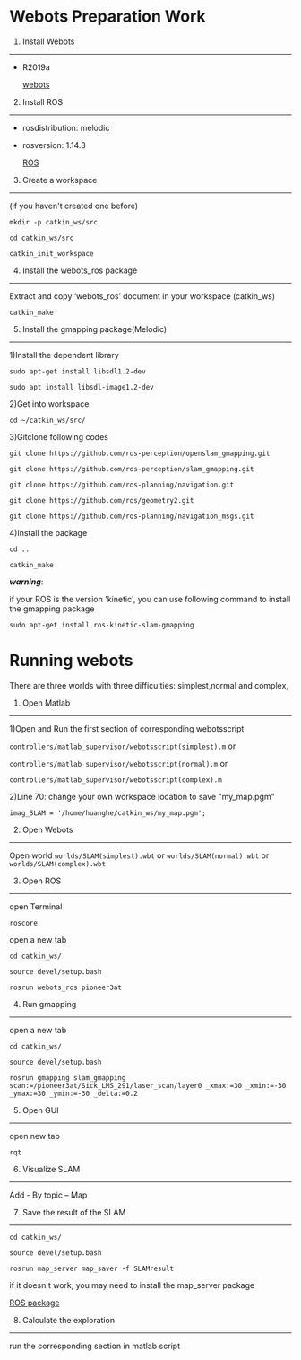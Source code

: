 
Webots Preparation Work
====  

1) Install Webots
-------  

 * R2019a

    [webots](https://cyberbotics.com/)


2) Install ROS 
-------  

 * rosdistribution: melodic
 * rosversion: 1.14.3

    [ROS](http://wiki.ros.org/ROS/Installation) 

3) Create a workspace
-------  
  (if you haven't created one before)


 ```mkdir -p catkin_ws/src  ```
 
 ```cd catkin_ws/src  ```
 
 ```catkin_init_workspace ```

4) Install the webots_ros package
-------  

Extract and copy ‘webots_ros’ document in your workspace (catkin_ws)

 ```catkin_make ```
 
 
5) Install the gmapping package(Melodic)
-----------

1)Install the dependent library

```sudo apt-get install libsdl1.2-dev```

```sudo apt install libsdl-image1.2-dev```

2)Get into workspace

```cd ~/catkin_ws/src/```

3)Gitclone following codes

```git clone https://github.com/ros-perception/openslam_gmapping.git```

```git clone https://github.com/ros-perception/slam_gmapping.git```

```git clone https://github.com/ros-planning/navigation.git```

```git clone https://github.com/ros/geometry2.git```

```git clone https://github.com/ros-planning/navigation_msgs.git```

4)Install the package

```cd ..```

```catkin_make```




___warning___:

if your ROS is the version 'kinetic', you can use following command to install the gmapping package

```sudo apt-get install ros-kinetic-slam-gmapping```








Running  webots
======
There are three worlds with three difficulties: simplest,normal and complex,


1) Open Matlab 
--------
1)Open and Run the first section of corresponding webotsscript

```controllers/matlab_supervisor/webotsscript(simplest).m``` or 

```controllers/matlab_supervisor/webotsscript(normal).m```    or

```controllers/matlab_supervisor/webotsscript(complex).m```



2)Line 70: change your own workspace location to save "my_map.pgm"

```imag_SLAM = '/home/huanghe/catkin_ws/my_map.pgm';```

2) Open  Webots
--------
 Open world ```worlds/SLAM(simplest).wbt``` or ```worlds/SLAM(normal).wbt``` or  ```worlds/SLAM(complex).wbt```

3) Open ROS
---------

open Terminal

```roscore```

open a new tab

```cd catkin_ws/```

```source devel/setup.bash```

```rosrun webots_ros pioneer3at```

4) Run gmapping
----------

open a new tab 

```cd catkin_ws/```

```source devel/setup.bash```

```rosrun gmapping slam_gmapping scan:=/pioneer3at/Sick_LMS_291/laser_scan/layer0 _xmax:=30 _xmin:=-30 _ymax:=30 _ymin:=-30 _delta:=0.2```

5) Open GUI
--------

open new tab

```rqt```

6) Visualize SLAM
-------------

Add - By topic – Map


7) Save the result of the SLAM
---------

```cd catkin_ws/```

```source devel/setup.bash```

```rosrun map_server map_saver -f SLAMresult```

if it doesn't work, you may need to install the map_server package 

[ROS package](http://wiki.ros.org/map_server) 



8) Calculate the exploration
--------
run the corresponding section in matlab script





